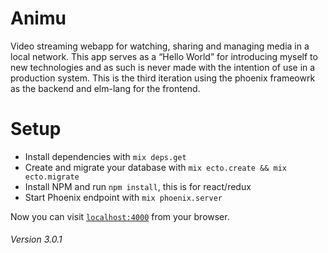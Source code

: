 Animu
=====

Video streaming webapp for watching, sharing and managing
media in a local network. This app serves as a “Hello World” for
introducing myself to new technologies and as such is never made with
the intention of use in a production system. This is the third iteration
using the phoenix frameowrk as the backend and elm-lang for the frontend.

Setup
=====

 * Install dependencies with `mix deps.get`
 * Create and migrate your database with `mix ecto.create && mix ecto.migrate`
 * Install NPM and run `npm install`, this is for react/redux
 * Start Phoenix endpoint with `mix phoenix.server`

Now you can visit [`localhost:4000`](http://localhost:4000) from your browser.

###### Version 3.0.1

